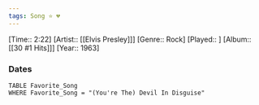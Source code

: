 ```yaml
---
tags: Song ⭐ 💔
---
```

[Time:: 2:22]
[Artist:: [[Elvis Presley]]]
[Genre:: Rock]
[Played:: ]
[Album:: [[30 #1 Hits]]]
[Year:: 1963]
### Dates
````dataview
TABLE Favorite_Song
WHERE Favorite_Song = "(You're The) Devil In Disguise"
````